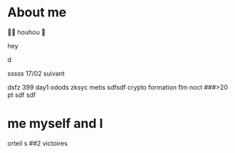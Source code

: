 # About me
🦉🦥 houhou
🦥




hey

d

sssss
17/02
suivant

dsfz
399
day1
odods
zksyc
metis
sdfsdf
crypto formation
flm
noct
###>20 pt
sdf
sdf
# me myself and I
orteil
s
##2 victoires
